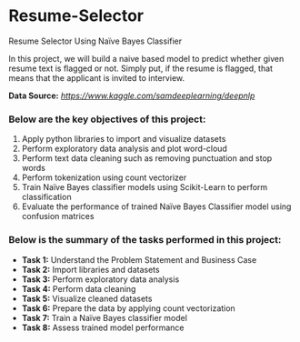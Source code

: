 # Resume-Selector
Resume Selector Using Naïve Bayes Classifier


In this project, we will build a naive based model to predict whether given resume text is flagged or not. Simply put, if the resume is flagged, that means that the applicant is invited to interview.

 __Data Source:__ *https://www.kaggle.com/samdeeplearning/deepnlp*

### Below are the key objectives of this project:
1.	Apply python libraries to import and visualize datasets
2.	Perform exploratory data analysis and plot word-cloud
3.	Perform text data cleaning such as removing punctuation and stop words
4.	Perform tokenization using count vectorizer
5.	Train Naïve Bayes classifier models using Scikit-Learn to perform classification
6.	Evaluate the performance of trained Naïve Bayes Classifier model using confusion matrices

### Below is the summary of the tasks performed in this project:
- __Task 1:__ Understand the Problem Statement and Business Case
- __Task 2:__ Import libraries and datasets
- __Task 3:__ Perform exploratory data analysis
- __Task 4:__ Perform data cleaning
- __Task 5:__ Visualize cleaned datasets
- __Task 6:__ Prepare the data by applying count vectorization
- __Task 7:__ Train a Naïve Bayes classifier model 
- __Task 8:__ Assess trained model performance
